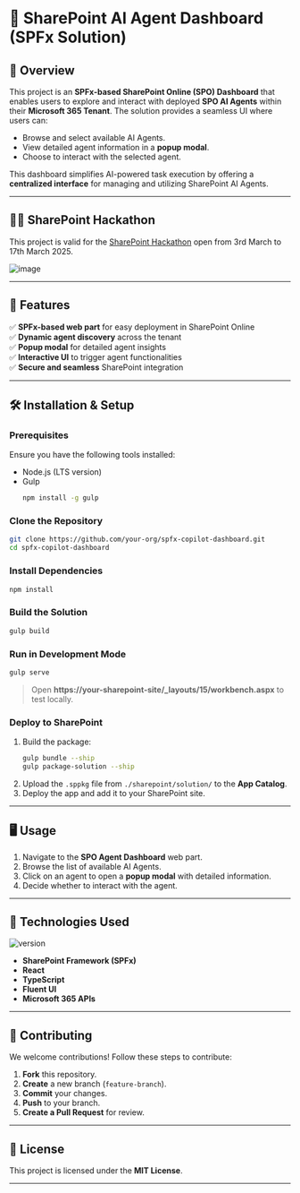 # 🚀 SharePoint AI Agent Dashboard (SPFx Solution)

## 📌 Overview
This project is an **SPFx-based SharePoint Online (SPO) Dashboard** that enables users to explore and interact with deployed **SPO AI Agents** within their **Microsoft 365 Tenant**. The solution provides a seamless UI where users can:

- Browse and select available AI Agents.
- View detailed agent information in a **popup modal**.
- Choose to interact with the selected agent.

This dashboard simplifies AI-powered task execution by offering a **centralized interface** for managing and utilizing SharePoint AI Agents.

---

## 👩‍💻 SharePoint Hackathon

This project is valid for the [SharePoint Hackathon](https://adoption.microsoft.com/en-us/sharepoint/hackathon/) open from 3rd March to 17th March 2025.

![image](https://github.com/user-attachments/assets/c3a765a4-4410-4699-9a74-ef57e42c9bfb)

---

## 🎯 Features
✅ **SPFx-based web part** for easy deployment in SharePoint Online  
✅ **Dynamic agent discovery** across the tenant  
✅ **Popup modal** for detailed agent insights  
✅ **Interactive UI** to trigger agent functionalities  
✅ **Secure and seamless** SharePoint integration  

---

## 🛠️ Installation & Setup
### Prerequisites
Ensure you have the following tools installed:

- Node.js (LTS version)
- Gulp  
  ```bash
  npm install -g gulp
  ```

### Clone the Repository
```bash
git clone https://github.com/your-org/spfx-copilot-dashboard.git
cd spfx-copilot-dashboard
```

### Install Dependencies
```bash
npm install
```

### Build the Solution
```bash
gulp build
```

### Run in Development Mode
```bash
gulp serve
```
> Open **https://your-sharepoint-site/_layouts/15/workbench.aspx** to test locally.

### Deploy to SharePoint
1. Build the package:  
   ```bash
   gulp bundle --ship
   gulp package-solution --ship
   ```
2. Upload the `.sppkg` file from `./sharepoint/solution/` to the **App Catalog**.
3. Deploy the app and add it to your SharePoint site.

---

## 🖥️ Usage
1. Navigate to the **SPO Agent Dashboard** web part.
2. Browse the list of available AI Agents.
3. Click on an agent to open a **popup modal** with detailed information.
4. Decide whether to interact with the agent.

---

## 🔧 Technologies Used

![version](https://img.shields.io/badge/version-1.20.0-green.svg)

- **SharePoint Framework (SPFx)**
- **React**
- **TypeScript**
- **Fluent UI**
- **Microsoft 365 APIs**

---

## 🤝 Contributing
We welcome contributions! Follow these steps to contribute:

1. **Fork** this repository.
2. **Create** a new branch (`feature-branch`).
3. **Commit** your changes.
4. **Push** to your branch.
5. **Create a Pull Request** for review.

---

## 📜 License
This project is licensed under the **MIT License**.

---

